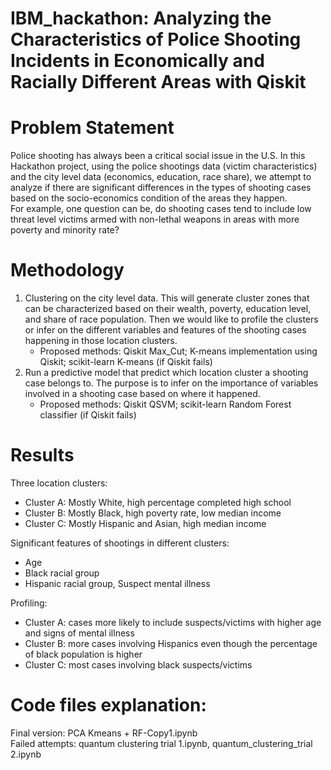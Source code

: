 # IBM_hackathon: Analyzing the Characteristics of Police Shooting Incidents in Economically and Racially Different Areas with Qiskit

# Problem Statement
Police shooting has always been a critical social issue in the U.S. In this Hackathon project, using the police shootings data (victim characteristics) and the city level data (economics, education, race share), we attempt to analyze if there are significant differences in the types of shooting cases based on the socio-economics condition of the areas they happen.  
For example, one question can be, do shooting cases tend to include low threat level victims armed with non-lethal weapons in areas with more poverty and minority rate?

# Methodology

1. Clustering on the city level data. This will generate cluster zones that can be characterized based on their wealth, poverty, education level, and share of race population. Then we would like to profile the clusters or infer on the different variables and features of the shooting cases happening in those location clusters.
   - Proposed methods: Qiskit Max_Cut; K-means implementation using Qiskit; scikit-learn K-means (if Qiskit fails)
2. Run a predictive model that predict which location cluster a shooting case belongs to. The purpose is to infer on the importance of variables involved in a shooting case based on where it happened.
   - Proposed methods: Qiskit QSVM; scikit-learn Random Forest classifier (if Qiskit fails)

# Results

Three location clusters:
- Cluster A: Mostly White, high percentage completed high school
- Cluster B: Mostly Black, high poverty rate, low median income
- Cluster C: Mostly Hispanic and Asian, high median income  

Significant features of shootings in different clusters:
- Age
- Black racial group
- Hispanic racial group, Suspect mental illness

Profiling:
- Cluster A: cases more likely to include suspects/victims with higher age and signs of mental illness  
- Cluster B: more cases involving Hispanics even though the percentage of black population is higher
- Cluster C: most cases involving black suspects/victims

# Code files explanation:

Final version: PCA Kmeans + RF-Copy1.ipynb  
Failed attempts: quantum clustering trial 1.ipynb, quantum_clustering_trial 2.ipynb

